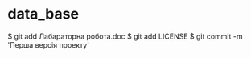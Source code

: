 # data_base
$ git add Лабараторна робота.doc
$ git add LICENSE
$ git commit -m 'Перша версія проекту'
